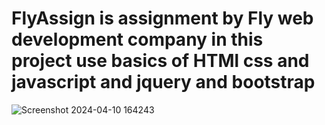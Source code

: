 # FlyAssign is assignment by Fly web development company in this project use basics of HTMl css and javascript and jquery and bootstrap
![Screenshot 2024-04-10 164243](https://github.com/Satish2004/FlyAssign/assets/138468549/3d38ee17-e6e8-4ea4-ad04-d96946319809)
